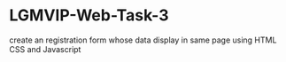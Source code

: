 # LGMVIP-Web-Task-3
create an registration form whose data display in same page using HTML CSS and Javascript
